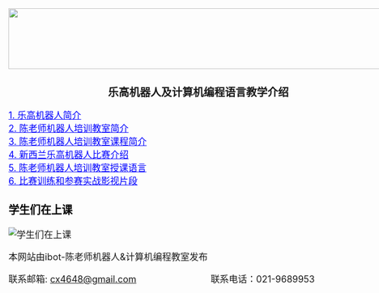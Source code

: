 <title>
	Robot training-Robot course-New Zealand-NZ-Python course
</title>
<div style="width:750px; margin:auto">
	<img height="120" width="750" src="https://raw.githubusercontent.com/wiki/LegoEduNZ/LegoEduNZ.github.io/head2.jpg" />
<h2 align = "center">乐高机器人及计算机编程语言教学介绍</h2>
<font size="4">
<a href="http://www.ibot.nz/Intro1.html" style="color:blue;">1. 乐高机器人简介</a> 
<br>
<a href="http://www.ibot.nz/Intro2.html" style="color:blue;">2. 陈老师机器人培训教室简介</a>
<br>
<a href="http://www.ibot.nz/Intro3.html" style="color:blue;">3. 陈老师机器人培训教室课程简介</a>
<br>
<a href="http://www.ibot.nz/Intro4.html" style="color:blue;">4. 新西兰乐高机器人比赛介绍</a>
<br>
<a href="http://www.ibot.nz/Intro5.html" style="color:blue;">5. 陈老师机器人培训教室授课语言</a>
<br>
<a href="http://www.ibot.nz/Intro6.html" style="color:blue;">6. 比赛训练和参赛实战影视片段</a>
<p>

<h3><font color="black">学生们在上课</font></h3>
<img src="https://raw.githubusercontent.com/wiki/LegoEduNZ/LegoEduNZ.github.io/p0.jpg"  alt="学生们在上课" />
<footer>
  <p>
	本网站由ibot-陈老师机器人&amp;计算机编程教室发布
  </p>  
  <p>
	联系邮箱: <a  href="cx4648@gmail.com">cx4648@gmail.com</a>	&nbsp;&nbsp;&nbsp;&nbsp;&nbsp;&nbsp;&nbsp;&nbsp;&nbsp;&nbsp;&nbsp;&nbsp;&nbsp;&nbsp;&nbsp;&nbsp;&nbsp;&nbsp;&nbsp;&nbsp;&nbsp;&nbsp;&nbsp;&nbsp;&nbsp;&nbsp;&nbsp;
	联系电话：021-9689953
  </p>	  
</footer>
